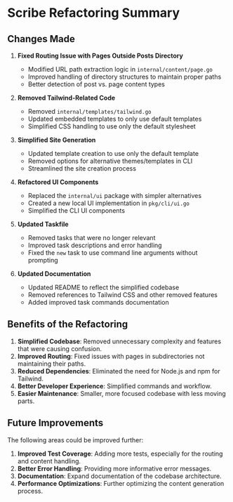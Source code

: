 # Scribe Refactoring Summary

## Changes Made

1. **Fixed Routing Issue with Pages Outside Posts Directory**
   - Modified URL path extraction logic in `internal/content/page.go`
   - Improved handling of directory structures to maintain proper paths
   - Better detection of post vs. page content types

2. **Removed Tailwind-Related Code**
   - Removed `internal/templates/tailwind.go`
   - Updated embedded templates to only use default templates
   - Simplified CSS handling to use only the default stylesheet

3. **Simplified Site Generation**
   - Updated template creation to use only the default template
   - Removed options for alternative themes/templates in CLI
   - Streamlined the site creation process

4. **Refactored UI Components**
   - Replaced the `internal/ui` package with simpler alternatives
   - Created a new local UI implementation in `pkg/cli/ui.go`
   - Simplified the CLI UI components

5. **Updated Taskfile**
   - Removed tasks that were no longer relevant
   - Improved task descriptions and error handling
   - Fixed the `new` task to use command line arguments without prompting

6. **Updated Documentation**
   - Updated README to reflect the simplified codebase
   - Removed references to Tailwind CSS and other removed features
   - Added improved task commands documentation

## Benefits of the Refactoring

1. **Simplified Codebase**: Removed unnecessary complexity and features that were causing confusion.
2. **Improved Routing**: Fixed issues with pages in subdirectories not maintaining their paths.
3. **Reduced Dependencies**: Eliminated the need for Node.js and npm for Tailwind.
4. **Better Developer Experience**: Simplified commands and workflow.
5. **Easier Maintenance**: Smaller, more focused codebase with less moving parts.

## Future Improvements

The following areas could be improved further:

1. **Improved Test Coverage**: Adding more tests, especially for the routing and content handling.
2. **Better Error Handling**: Providing more informative error messages.
3. **Documentation**: Expand documentation of the codebase architecture.
4. **Performance Optimizations**: Further optimizing the content generation process.